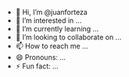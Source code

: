 - 👋 Hi, I’m @juanforteza
- 👀 I’m interested in ...
- 🌱 I’m currently learning ...
- 💞️ I’m looking to collaborate on ...
- 📫 How to reach me ...
- 😄 Pronouns: ...
- ⚡ Fun fact: ...

<!---
juanforteza/juanforteza is a ✨ special ✨ repository because its `README.md` (this file) appears on your GitHub profile.
You can click the Preview link to take a look at your changes.
--->
